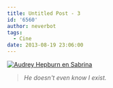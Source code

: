 ```yaml
---
title: Untitled Post - 3
id: '6560'
author: neverbot
tags:
  - Cine
date: 2013-08-19 23:06:00
---
```


[![Audrey Hepburn en Sabrina](./audrey_hepburn_sabrina.gif)](http://localhost:8000/wp-content/uploads/2013/08/audrey_hepburn_sabrina.gif)

> _He doesn't even know I exist._